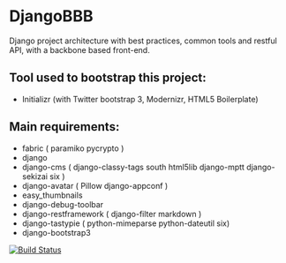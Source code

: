 DjangoBBB
=========

Django project architecture with best practices, common tools and restful API, with a backbone based front-end.

Tool used to bootstrap this project:
------------------
*  Initializr (with Twitter bootstrap 3, Modernizr, HTML5 Boilerplate)

Main requirements:
------------------
*  fabric ( paramiko pycrypto )
*  django
*  django-cms ( django-classy-tags south html5lib django-mptt django-sekizai six )
*  django-avatar ( Pillow django-appconf )
*  easy_thumbnails
*  django-debug-toolbar
*  django-restframework ( django-filter markdown )
*  django-tastypie ( python-mimeparse python-dateutil six)
*  django-bootstrap3


[![Build Status](https://travis-ci.org/tobia.ghiraldini/DjangoBBB.png)](https://travis-ci.org/tobia.ghiraldini/DjangoBBB)